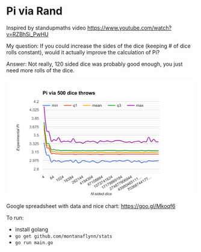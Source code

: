 # Pi via Rand

Inspired by standupmaths video https://www.youtube.com/watch?v=RZBhSi_PwHU

My question: If you could increase the sides of the dice (keeping # of dice rolls constant), would it actually improve the calculation of Pi?

Answer: Not really, 120 sided dice was probably good enough, you just need more rolls of the dice.

![Pi via 500 dice throws](chart.png)

Google spreadsheet with data and nice chart: https://goo.gl/Mkoqf6

To run: 
* install golang
* `go get github.com/montanaflynn/stats`
* `go run main.go`


